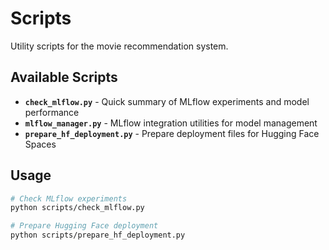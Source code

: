# Scripts

Utility scripts for the movie recommendation system.

## Available Scripts

- **`check_mlflow.py`** - Quick summary of MLflow experiments and model performance
- **`mlflow_manager.py`** - MLflow integration utilities for model management
- **`prepare_hf_deployment.py`** - Prepare deployment files for Hugging Face Spaces

## Usage

```bash
# Check MLflow experiments
python scripts/check_mlflow.py

# Prepare Hugging Face deployment
python scripts/prepare_hf_deployment.py
```